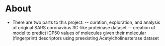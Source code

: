 # About
- There are two parts to this project: 
-- curation, exploration, and analysis of original SARS coronavirus 3C-like proteinase dataset
-- creation of model to predict iCP50 values of molecules given their molecular (fingerprint) descriptors using preexisting Acetylcholinesterase dataset
